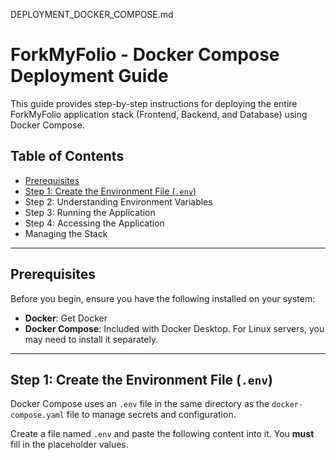 DEPLOYMENT_DOCKER_COMPOSE.md
# ForkMyFolio - Docker Compose Deployment Guide

This guide provides step-by-step instructions for deploying the entire ForkMyFolio application stack (Frontend, Backend, and Database) using Docker Compose.

## Table of Contents
- [Prerequisites](#prerequisites)
- [Step 1: Create the Environment File (`.env`)](#step-1-create-the-environment-file-env)
- Step 2: Understanding Environment Variables
- Step 3: Running the Application
- Step 4: Accessing the Application
- Managing the Stack

 ---

## Prerequisites

Before you begin, ensure you have the following installed on your system:
- **Docker**: Get Docker
- **Docker Compose**: Included with Docker Desktop. For Linux servers, you may need to install it separately.

 ---

## Step 1: Create the Environment File (`.env`)

Docker Compose uses an `.env` file in the same directory as the `docker-compose.yaml` file to manage secrets and configuration.

Create a file named `.env` and paste the following content into it. You **must** fill in the placeholder values.
